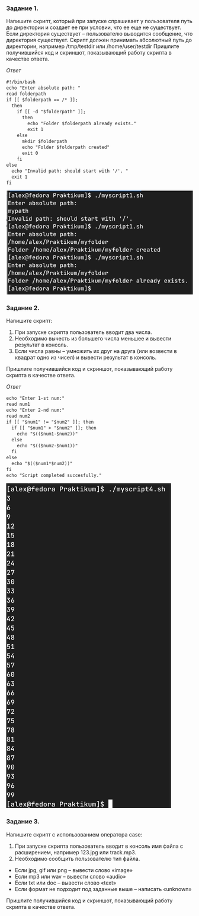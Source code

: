 ### Задание 1.
Напишите скрипт, который при запуске спрашивает у пользователя путь до директории и создает ее при условии, что ее еще не существует. Если директория существует – пользователю выводится сообщение, что директория существует. Скрипт должен принимать абсолютный путь до директории, например /tmp/testdir или /home/user/testdir
Пришлите получившийся код и скриншот, показывающий работу скрипта в качестве ответа.

*Ответ*
```
#!/bin/bash
echo "Enter absolute path: "
read folderpath
if [[ $folderpath == /* ]];
  then
    if [[ -d "$folderpath" ]];
      then
        echo "Folder $folderpath already exists."
        exit 1
    else
      mkdir $folderpath
      echo "Folder $folderpath created"
      exit 0
    fi
else
  echo "Invalid path: should start with '/'. "
  exit 1
fi
```

![task 1](pics/5_1_1.png)

### Задание 2.
Напишите скрипт:

1. При запуске скрипта пользователь вводит два числа.
2. Необходимо вычесть из большего числа меньшее и вывести результат в консоль.
3. Если числа равны – умножить их друг на друга (или возвести в квадрат одно из чисел) и вывести результат в консоль.

Пришлите получившийся код и скриншот, показывающий работу скрипта в качестве ответа.

*Ответ*
```
echo "Enter 1-st num:"
read num1
echo "Enter 2-nd num:"
read num2
if [[ "$num1" != "$num2" ]]; then
  if [[ "$num1" > "$num2" ]]; then
    echo "$(($num1-$num2))"
  else
    echo "$(($num2-$num1))"
  fi
else
  echo "$(($num1*$num2))"
fi
echo "Script completed succesfully."
```

![task 2](pics/5_2_1.png)

### Задание 3.
Напишите скрипт с использованием оператора case:

1. При запуске скрипта пользователь вводит в консоль имя файла с расширением, например 123.jpg или track.mp3.
2. Необходимо сообщить пользователю тип файла.
- Если jpg, gif или png – вывести слово «image»
- Если mp3 или wav – вывести слово «audio»
- Если txt или doc – вывести слово «text»
- Если формат не подходит под заданные выше – написать «unknown»

Пришлите получившийся код и скриншот, показывающий работу скрипта в качестве ответа.
